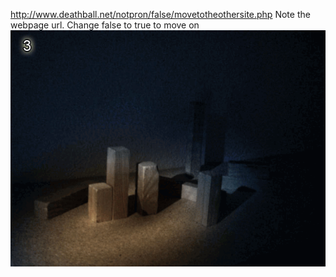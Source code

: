 http://www.deathball.net/notpron/false/movetotheothersite.php
Note the webpage url.
Change false to true to move on
![Pasted image 20250117131256.png](export/Pasted%20image%2020250117131256.png)
